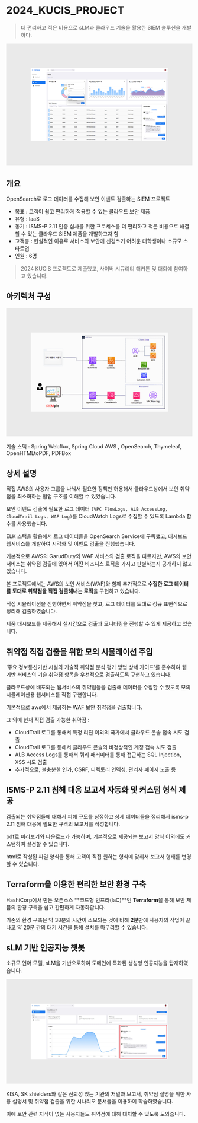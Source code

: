 # 2024_KUCIS_PROJECT

> 더 편리하고 적은 비용으로 sLM과 클라우드 기술을 활용한 SIEM 솔루션을 개발하다.

<img src="https://github.com/CERT-IS/2024_KUCIS_PROJECT/blob/main/img/Dashboard.png?raw=true">

## 개요
OpenSearch로 로그 데이터를 수집해 보안 이벤트 검출하는 SIEM 프로젝트

- 목표 : 고객이 쉽고 편리하게 적용할 수 있는 클라우드 보안 제품
- 유형 : IaaS
- 동기 : ISMS-P 2.11 인증 심사를 위한 프로세스를 더 편리하고 적은 비용으로 해결할 수 있는 클라우드 SIEM 제품을 개발하고자 함
- 고객층 : 현실적인 이유로 서비스의 보안에 신경쓰기 어려운 대학생이나 소규모 스타트업
- 인원 : 6명

> 2024 KUCIS 프로젝트로 제출했고, 사이버 시큐리티 해커톤 및 대회에 참여하고 있습니다.

## 아키텍처 구성

<img src="https://github.com/CERT-IS/2024_KUCIS_PROJECT/blob/main/img/Architecture.png?raw=true"> 

기술 스택 : Spring Webflux, Spring Cloud AWS , OpenSearch, Thymeleaf, OpenHTMLtoPDF, PDFBox

## 상세 설명

직접 AWS의 사용자 그룹을 나눠서 필요한 정책만 허용해서 클라우드상에서 보안 취약점을 최소화하는 협업 구조를 이해할 수 있었습니다.

보안 이벤트 검출에 필요한 로그 데이터 `(VPC FlowLogs, ALB AccessLog, CloudTrail Logs, WAF Log)`를 CloudWatch Logs로 수집할 수 있도록 Lambda 함수를 사용했습니다.

ELK 스택을 활용해서 로그 데이터들을 OpenSearch Service에 구독했고, 대시보드 웹서비스를 개발하여 시각화 및 이벤트 검출을 진행했습니다.

기본적으로 AWS의 GarudDuty와 WAF 서비스의 검출 로직을 따르지만, AWS의 보안 서비스는 취약점 검출에 있어서 어떤 비즈니스 로직을 가지고 판별하는지 공개하지 않고 있습니다.

본 프로젝트에서는 AWS의 보안 서비스(WAF)와 함께 추가적으로 **수집한 로그 데이터를 토대로 취약점을 직접 검출해내는 로직**을 구현하고 있습니다.

직접 시뮬레이션을 진행하면서 취약점을 찾고, 로그 데이터를 토대로 정규 표현식으로 정리해 검출하였습니다.

제품 대시보드를 제공해서 실시간으로 검출과 모니터링을 진행할 수 있게 제공하고 있습니다.

## 취약점 직접 검출을 위한 모의 시뮬레이션 주입

‘주요 정보통신기반 시설의 기술적 취약점 분석 평가 방법 상세 가이드’를 준수하여 웹 기반 서비스의 기술 취약점 항목을 우선적으로 검출하도록 구현하고 있습니다.

클라우드상에 배포되는 웹서비스의 취약점들을 검출해 데이터를 수집할 수 있도록 모의 시뮬레이션용 웹서비스를 직접 구현합니다.

기본적으로 aws에서 제공하는 WAF 보안 취약점을 검출합니다.

그 외에 현재 직접 검출 가능한 취약점 :

- CloudTrail 로그를 통해서 특정 리젼 이외의 국가에서 클라우드 콘솔 접속 시도 검출
- CloudTrail 로그를 통해서 클라우드 콘솔의 비정상적인 계정 접속 시도 검출
- ALB Access Logs를 통해서 쿼리 패러미터를 통해 접근하는 SQL Injection, XSS 시도 검출
- 추가적으로, 불충분한 인가, CSRF, 디렉토리 인덱싱, 관리자 페이지 노출 등

## ISMS-P 2.11 침해 대응 보고서 자동화 및 커스텀 형식 제공

검출되는 취약점들에 대해서 피해 규모를 상정하고 상세 데이터들을 정리해서 isms-p 2.11 침해 대응에 필요한 규격의 보고서를 작성합니다.

pdf로 미리보기와 다운로드가 가능하며, 기본적으로 제공되는 보고서 양식 이외에도 커스텀하여 설정할 수 있습니다.

html로 작성된 파일 양식을 통해 고객이 직접 원하는 형식에 맞춰서 보고서 형태를 변경할 수 있습니다.

## Terraform을 이용한 편리한 보안 환경 구축

HashiCorp에서 만든 오픈소스 **코드형 인프라(IaC)**인 **Terraform**을 통해 보안 제품의 환경 구축을 쉽고 간편하게 자동화합니다.

기존의 환경 구축은 약 38분의 시간이 소모되는 것에 비해 **2분**만에 사용자의 작업이 끝나고 약 20분 간의 대기 시간을 통해 설치를 마무리할 수 있습니다.

##  sLM 기반 인공지능 챗봇

소규모 언어 모델, sLM을 기반으로하여 도메인에 특화된 생성형 인공지능을 탑재하였습니다.

<img src="https://github.com/CERT-IS/2024_KUCIS_PROJECT/blob/main/img/sLM%20Chatbot.png?raw=true">

KISA, SK shielders와 같은 신뢰성 있는 기관의 저널과 보고서, 취약점 설명을 위한 사용 설명서 및 취약점 검출을 위한 시나리오 문서들을 이용하여 학습하였습니다.

이에 보안 관련 지식이 없는 사용자들도 취약점에 대해 대처할 수 있도록 도와줍니다.
